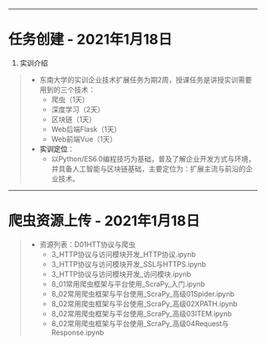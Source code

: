-----

# 任务创建 - 2021年1月18日

1. 实训介绍
>- 东南大学的实训企业技术扩展任务为期2周，授课任务是讲授实训需要用到的三个技术：
>   - 爬虫（1天）
>   - 深度学习（2天）
>   - 区块链（1天）
>   - Web后端Flask（1天）
>   - Web前端Vue（1天）
>- **实训定位**：
>   - 以Python/ES6.0编程技巧为基础，普及了解企业开发方式与环境，并具备人工智能与区块链基础，主要定位为：扩展主流与前沿的企业技术。

-----

# 爬虫资源上传 - 2021年1月18日

>- 资源列表：D01HTT协议与爬虫
>    - 3_HTTP协议与访问模块开发_HTTP协议.ipynb
>    - 3_HTTP协议与访问模块开发_SSL与HTTPS.ipynb
>    - 3_HTTP协议与访问模块开发_访问模块.ipynb
>    - 8_01常用爬虫框架与平台使用_ScraPy_入门.ipynb
>    - 8_02常用爬虫框架与平台使用_ScraPy_高级01Spider.ipynb
>    - 8_02常用爬虫框架与平台使用_ScraPy_高级02XPATH.ipynb
>    - 8_02常用爬虫框架与平台使用_ScraPy_高级03ITEM.ipynb
>    - 8_02常用爬虫框架与平台使用_ScraPy_高级04Request与Response.ipynb
